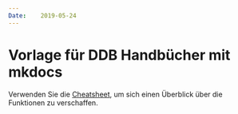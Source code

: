 ```yaml
---
Date:    2019-05-24
---
```


# Vorlage für DDB Handbücher mit mkdocs

Verwenden Sie die [Cheatsheet][L1], um sich einen Überblick über die Funktionen zu verschaffen.

[L1]: /cheatsheet.html "Cheatsheet"
